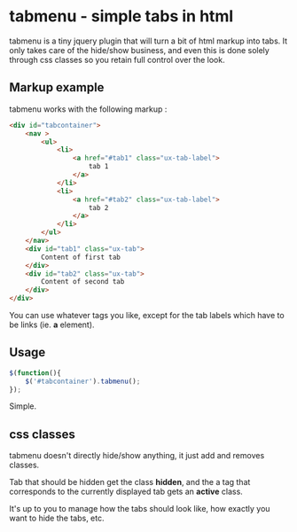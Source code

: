 # tabmenu - simple tabs in html

tabmenu is a tiny jquery plugin that will turn a bit of html markup into tabs. It only takes care 
of the hide/show business, and even this is done solely through css classes so you retain full 
control over the look.

## Markup example

tabmenu works with the following markup :

```html
<div id="tabcontainer">
	<nav >
		<ul>
			<li>
				<a href="#tab1" class="ux-tab-label">
					tab 1
				</a>
			</li>
			<li>
				<a href="#tab2" class="ux-tab-label">
					tab 2
				</a>
			</li>
		</ul>
	</nav>
	<div id="tab1" class="ux-tab">
		Content of first tab
	</div>
	<div id="tab2" class="ux-tab">
		Content of second tab
	</div>
</div>
```

You can use whatever tags you like, except for the tab labels which have to be links (ie. __a__ element).

## Usage

```javascript
$(function(){
	$('#tabcontainer').tabmenu();
});
```

Simple.

## css classes

tabmenu doesn't directly hide/show anything, it just add and removes classes.

Tab that should be hidden get the class **hidden**, and the a tag that corresponds to the 
currently displayed tab gets an **active** class.

It's up to you to manage how the tabs should look like, how exactly you want to hide the tabs, 
etc.